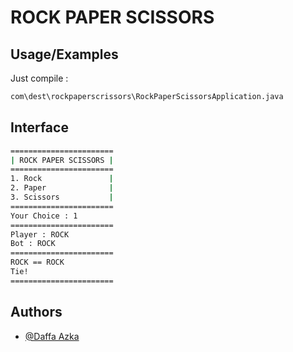 
# ROCK PAPER SCISSORS


## Usage/Examples

Just compile :

```bash
com\dest\rockpaperscrissors\RockPaperScissorsApplication.java
```


## Interface

```bash
=======================
| ROCK PAPER SCISSORS |
=======================
1. Rock               |
2. Paper              |
3. Scissors           |
=======================
Your Choice : 1
=======================
Player : ROCK
Bot : ROCK
=======================
ROCK == ROCK
Tie!
=======================
```

## Authors

- [@Daffa Azka](https://github.com/Destrivers)

